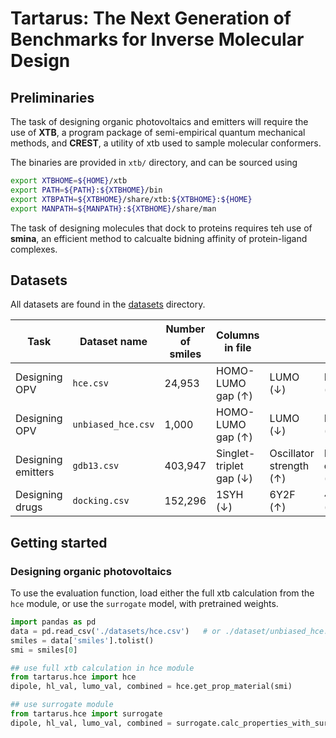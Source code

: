 # Tartarus: The Next Generation of Benchmarks for Inverse Molecular Design

## Preliminaries

The task of designing organic photovoltaics and emitters will require the use of **XTB**, a program package of semi-empirical quantum mechanical methods, and **CREST**, a utility of xtb used to sample molecular conformers. 

The binaries are provided in `xtb/` directory, and can be sourced using
```bash
export XTBHOME=${HOME}/xtb
export PATH=${PATH}:${XTBHOME}/bin
export XTBPATH=${XTBHOME}/share/xtb:${XTBHOME}:${HOME}
export MANPATH=${MANPATH}:${XTBHOME}/share/man
```

The task of designing molecules that dock to proteins requires teh use of **smina**, an efficient method to calcualte bidning affinity of protein-ligand complexes.


## Datasets 

All datasets are found in the [datasets](datasets/) directory. 

|Task | Dataset name       | Number of smiles |  Columns in file |||||
|---|--------------------|------------------|----|----|----|--|---|
| Designing OPV | `hce.csv`          | 24,953           | HOMO-LUMO gap (&#8593;) | LUMO (&#8595;) | Dipole (&#8593;) | Combined objective (&#8593;) |
| Designing OPV | `unbiased_hce.csv` | 1,000            | HOMO-LUMO gap (&#8593;) | LUMO (&#8595;) | Dipole (&#8593;) | Combined objective (&#8593;) |
| Designing emitters | `gdb13.csv`        | 403,947          | Singlet-triplet gap (&#8595;) | Oscillator strength (&#8593;) | Multi-objective (&#8593;) | Time (s) |
| Designing drugs | `docking.csv`      | 152,296          | 1SYH (&#8595;) | 6Y2F (&#8593;) | 4LDE (&#8593;) | Time (s) | |


## Getting started 


### Designing organic photovoltaics

To use the evaluation function, load either the full xtb calculation from the `hce` module, or use the `surrogate` model, with pretrained weights.

```python
import pandas as pd
data = pd.read_csv('./datasets/hce.csv')   # or ./dataset/unbiased_hce.csv
smiles = data['smiles'].tolist()
smi = smiles[0]

## use full xtb calculation in hce module
from tartarus.hce import hce
dipole, hl_val, lumo_val, combined = hce.get_prop_material(smi)

## use surrogate module
from tartarus.hce import surrogate
dipole, hl_val, lumo_val, combined = surrogate.calc_properties_with_surrogate(smi)
```




